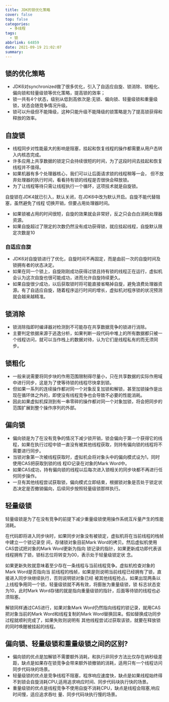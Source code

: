 ```yaml
---
title: JDK的锁优化策略
cover: false
top: false
categories:
  - 多线程
tags:
  - 锁
abbrlink: 64859
date: 2021-09-19 21:02:07
summary:
---
```


## 锁的优化策略
- JDK6对synchronized做了很多优化，引入了自适应自旋、锁消除、锁粗化、偏向锁和轻量级锁等优化策略，提高锁的效率；
- 锁一共有4个状态，级别从低到高依次是:无锁、偏向锁、轻量级锁和重量级锁，状态会随竞争情况升级。
- 锁可以升级但不能降级，这种只能升级不能降级的锁策略是为了提高锁获得和释放的效率。

## 自旋锁
- 线程同步对性能最大的影响是阻塞，挂起和恢复线程的操作都需要从用户态转入内核态完成。
- 许多应用上共享数据的锁定只会持续很短的时间，为了这段时间去挂起和恢复线程并不值得。
- 如果机器有多个处理器核心，我们可以让后面请求锁的线程稍等一会， 但不放弃处理器的执行时间，看看持有锁的线程是否很快会释放锁。
- 为了让线程等待只需让线程执行一个循环，这项技术就是自旋锁。

自旋锁在JDK4就已引入，默认关闭，在JDK6中改为默认开启。自旋不能代替阻塞，虽然避免了线程
切换开销，但要占用处理器时间。
- 如果锁被占用的时间很短，自旋的效果就会非常好，反之只会白白消耗处理器资源。
- 如果自旋超过了限定的次数仍然没有成功获得锁，就应挂起线程，自旋默认限定次数是10

### 自适应自旋
- JDK6对自旋锁进行了优化，自旋时间不再固定，而是由前一次的自旋时间及锁拥有者的状态决定。
- 如果在同一个锁上，自旋刚刚成功获得过锁且持有锁的线程正在运行，虚拟机会认为这次自旋也很可能成功，进而允许自旋持续更久。
- 如果自旋很少成功，以后获取锁时将可能直接省略掉自旋，避免浪费处理器资源。有了自适应自旋，随着程序运行时间的增长，虚拟机对程序锁的状况预测就会越来越精准。

## 锁消除
- 锁消除指即时编译器对检测到不可能存在共享数据竞争的锁进行消除。
- 主要判定依据来源于逃逸分析，如果判断一段代码中堆上的所有数据都只被一个线程访问，就可以当作栈上的数据对待，认为它们是线程私有的而无须同步。
## 锁粗化
- 一般来说需要将同步块的作用范围限制得尽量小，只在共享数据的实际作用域中进行同步，这是为了使等待锁的线程尽快拿到锁。
- 但如果一系列的连续操作都对同一个对象反复加锁和解锁，甚至加锁操作是出现在循环体之外的，即使没有线程竞争也会导致不必要的性能消耗。
- 因此如果虚拟机探测到有一串零碎的操作都对同一个对象加锁，将会把同步的范围扩展到整个操作序列的外部。

## 偏向锁
- 偏向锁是为了在没有竞争的情况下减少锁开销，锁会偏向于第一个获得它的线程，如果在执行过程中锁一直没有被其他线程获取，则持有偏向锁的线程将不需要进行同步。
- 当锁对象第一次被线程获取时，虚拟机会将对象头中的偏向模式设为1，同时使用CAS把获取到锁的线
程ID记录在对象的Mark Word中。
- 如果CAS成功，持有偏向锁的线程以后每次进入锁相关的同步块都不再进行任何同步操作。
- 一旦有其他线程尝试获取锁，偏向模式立即结束，根据锁对象是否处于锁定状态决定是否撤销偏向，后续同步按照轻量级锁那样执行。

## 轻量级锁
轻量级锁是为了在没有竞争的前提下减少重量级锁使用操作系统互斥量产生的性能消耗。

在代码即将进入同步块时，如果同步对象没有被锁定，虚拟机将在当前线程的栈帧中建立一个锁记录空
间，存储锁对象目前Mark Word的拷贝。然后虚拟机使用CAS尝试把对象的Mark Word更新为指向
锁记录的指针，如果更新成功即代表该线程拥有了锁，锁标志位将转变为00，表示处于轻量级锁定状
念。

如果更新失败就意味着至少存在一条线程与当前线程竞争。虚拟机检查对象的Mark Word是否指向当
前线程的栈帧，如果是则说明当前线程已经拥有了锁，直接进入同步块继续执行，否则说明锁对象已经
被其他线程抢占。如果出现两条以上线程争用同一个锁，轻量级锁就不再有效，将膨胀为重量级锁，锁
标志状态变为10，此时Mark Word存储的就是指向重量级锁的指针，后面等待锁的线程也必须阻塞。

解锁同样通过CAS进行，如果对象Mark Word仍然指向线程的锁记录，就用CAS把对象当前的Mark
Word和线程复制的Mark Word替换回来。假如替换成功同步过程就顺利完成了，如果失败则说明有
其他线程尝试过获取该锁，就要在释放锁的同时唤醒被挂起的线程。

## 偏向锁、轻量级锁和重量级锁之间的区别?
- 偏向锁的优点是加解锁不需要额外消耗，和执行非同步方法比仅存在纳秒级差距，缺点是如果存在锁竞争会带来额外锁撤销的消耗，适用只有一个线程访问同步代码块的场景。
- 轻量级锁的优点是竞争线程不阻塞，程序响应速度快，缺点是如果线程始终得不到锁会自旋消耗CPU,适用追求响应时间、同步代码块执行快的场景。
- 重量级锁的优点是线程竞争不使用自旋不消耗CPU，缺点是线程会阻塞,响应时间慢，适应追求吞吐
量、同步代码块执行慢的场景。

